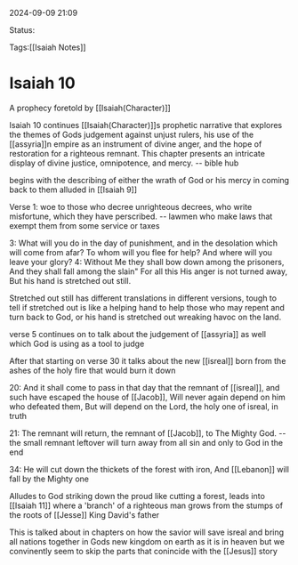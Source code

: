 
2024-09-09 21:09

Status:

Tags:[[Isaiah Notes]]

# Isaiah 10

A prophecy foretold by [[Isaiah(Character)]]

Isaiah 10 continues [[Isaiah(Character)]]s prophetic narrative that explores the themes of Gods judgement against unjust rulers, his use of the [[assyria]]n empire as an instrument of divine anger, and the hope of restoration for a righteous remnant. This chapter presents an intricate display of divine justice, omnipotence, and mercy. -- bible hub

begins with the describing of either the wrath of God or his mercy in coming back to them alluded in [[Isaiah 9]]

Verse 1: woe to those who decree unrighteous decrees, who write misfortune, which they have perscribed. -- lawmen who make laws that exempt them from some service or taxes

3: What will you do in the day of punishment, and in the desolation which will come from afar? To whom will you flee for help? And where will you leave your glory? 4: Without Me they shall bow down among the prisoners, And they shall fall among the slain" For all this His anger is not turned away, But his hand is stretched out still.

Stretched out still has different translations in different versions, tough to tell if stretched out is like a helping hand to help those who may repent and turn back to God, or his hand is stretched out wreaking havoc on the land.

verse 5 continues on to talk about the judgement of [[assyria]] as well which God is using as a tool to judge  

After that starting on verse 30 it talks about the new [[isreal]] born from the ashes of the holy fire that would burn it down

20: And it shall come to pass in that day that the remnant of [[isreal]], and such have escaped the house of [[Jacob]], Will never again depend on him who defeated them, But will depend on the Lord, the holy one of isreal, in truth

21: The remnant will return, the remnant of [[Jacob]], to The Mighty God. -- the small remnant leftover will turn away from all sin and only to God in the end

34: He will cut down the thickets of the forest with iron, And [[Lebanon]] will fall by the Mighty one

Alludes to God striking down the proud like cutting a forest, leads into [[Isaiah 11]] where a 'branch' of a righteous man grows from the stumps of the roots of [[Jesse]] King David's father

This is talked about in chapters on how the savior will save isreal and bring all nations together in Gods new kingdom on earth as it is in heaven but we convinently seem to skip the parts that conincide with the [[Jesus]] story
